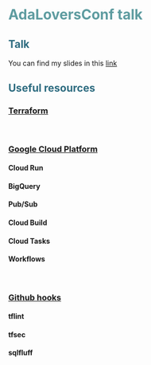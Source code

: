 <h1 style="color: #5e9ca0;">AdaLoversConf talk</h1>
<h2 style="color: #2e6c80;">Talk</h2>
<p>You can find my slides in this <a href="https://docs.google.com/presentation/d/1hikJTVc3cmTh6Ejnm3655DA-dvnEAQ97uufOSFR9MX0/edit?usp=sharing">link</a></p>
<h2 style="color: #2e6c80;">Useful resources</h2>
<h3><span style="text-decoration: underline;">Terraform</span></h3>
<p>&nbsp;</p>
<h3><span style="text-decoration: underline;">Google Cloud Platform</span></h3>
<h4>Cloud Run</h4>
<h4>BigQuery</h4>
<h4>Pub/Sub</h4>
<h4>Cloud Build</h4>
<h4>Cloud Tasks</h4>
<h4>Workflows</h4>
<p>&nbsp;</p>
<h3><span style="text-decoration: underline;">Github hooks</span></h3>
<h4>tflint</h4>
<h4>tfsec</h4>
<h4>sqlfluff</h4>
<p>&nbsp;</p>
